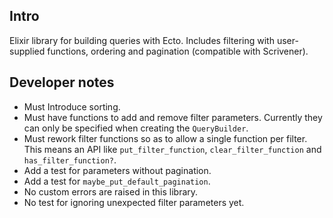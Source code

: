 ## Intro

Elixir library for building queries with Ecto. Includes filtering with user-supplied functions, ordering and pagination (compatible with Scrivener).

## Developer notes

- Must Introduce sorting.
- Must have functions to add and remove filter parameters. Currently they can only be specified when creating the `QueryBuilder`.
- Must rework filter functions so as to allow a single function per filter. This means an API like `put_filter_function`, `clear_filter_function` and `has_filter_function?`.
- Add a test for parameters without pagination.
- Add a test for `maybe_put_default_pagination`.
- No custom errors are raised in this library.
- No test for ignoring unexpected filter parameters yet.
